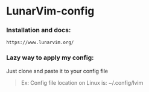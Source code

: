 # LunarVim-config
### Installation and docs: 
`https://www.lunarvim.org/`
### Lazy way to apply my config:
Just clone and paste it to your config file
> Ex: Config file location on Linux is: ~/.config/lvim
